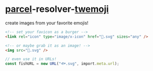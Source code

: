 # [parcel](https://github.com/parcel-bundler/parcel)-resolver-[twemoji](https://github.com/twitter/twemoji)

create images from your favorite emojis!

```html
<!-- set your favicon as a burger -->
<link rel="icon" type="image/x-icon" href="🍔.svg" sizes="any" />

<!-- or maybe grab it as an image! -->
<img src="🚀.svg" />
```

```ts
// even use it in URLs!
const fishURL = new URL("🐟.svg", import.meta.url);
```
